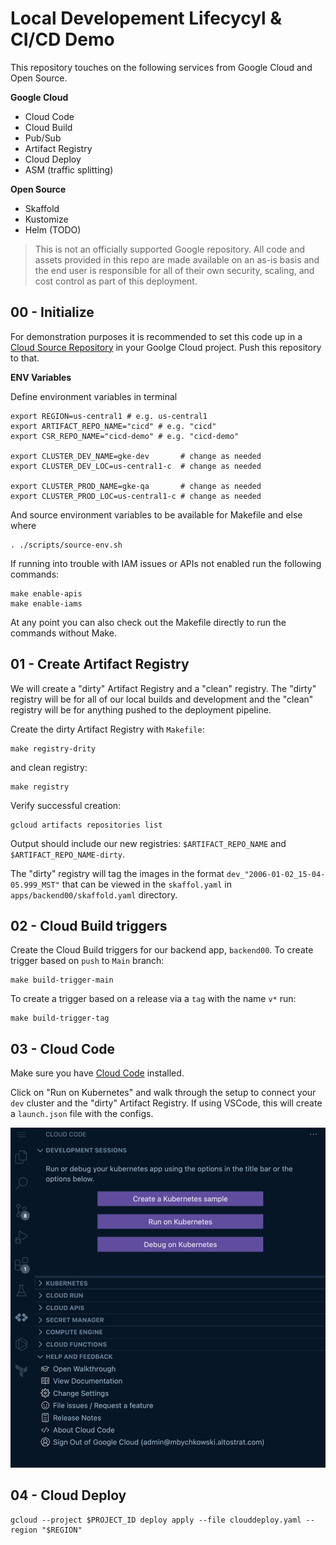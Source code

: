 # Local Developement Lifecycyl & CI/CD Demo

This repository touches on the following services from Google Cloud and Open
Source.

**Google Cloud**
- Cloud Code
- Cloud Build
- Pub/Sub
- Artifact Registry
- Cloud Deploy
- ASM (traffic splitting)

**Open Source**
- Skaffold
- Kustomize
- Helm (TODO)

>This is not an officially supported Google repository.  All code and assets
>provided in this repo are made available on an as-is basis and the end user is
>responsible for all of their own security, scaling, and cost control as part of
>this deployment.

## 00 - Initialize

For demonstration purposes it is recommended to set this code up in a
[Cloud Source Repository](https://source.cloud.google.com/) in your Goolge Cloud
project. Push this repository to that.

**ENV Variables**

Define environment variables in terminal

```
export REGION=us-central1 # e.g. us-central1
export ARTIFACT_REPO_NAME="cicd" # e.g. "cicd"
export CSR_REPO_NAME="cicd-demo" # e.g. "cicd-demo"

export CLUSTER_DEV_NAME=gke-dev       # change as needed
export CLUSTER_DEV_LOC=us-central1-c  # change as needed

export CLUSTER_PROD_NAME=gke-qa       # change as needed
export CLUSTER_PROD_LOC=us-central1-c # change as needed
```

And source environment variables to be available for Makefile and else where

```
. ./scripts/source-env.sh
```

If running into trouble with IAM issues or APIs not enabled run the following
commands:

```
make enable-apis
make enable-iams
```

At any point you can also check out the Makefile directly to run the commands
without Make.

## 01 - Create Artifact Registry

We will create a "dirty" Artifact Registry and a "clean" registry. The "dirty"
registry will be for all of our local builds and development and the "clean"
registry will be for anything pushed to the deployment pipeline.

Create the dirty Artifact Registry with `Makefile`:

```
make registry-drity
```

and clean registry:

```
make registry
```

Verify successful creation:

```
gcloud artifacts repositories list
```

Output should include our new registries: `$ARTIFACT_REPO_NAME` and
`$ARTIFACT_REPO_NAME-dirty`.

The "dirty" registry will tag the images in the format
`dev_"2006-01-02_15-04-05.999_MST"` that can be viewed in the `skaffol.yaml` in
`apps/backend00/skaffold.yaml` directory.

## 02 - Cloud Build triggers

Create the Cloud Build triggers for our backend app, `backend00`. To create
trigger based on `push` to `Main` branch:

```
make build-trigger-main
```

To create a trigger based on a release via a `tag` with the name `v*` run:

```
make build-trigger-tag
```

## 03 - Cloud Code

Make sure you have [Cloud Code](https://cloud.google.com/code/docs/vscode/install)
installed.

Click on "Run on Kubernetes" and walk through the setup to connect your `dev`
cluster and the "dirty" Artifact Registry. If using VSCode, this will create a
`launch.json` file with the configs.

![cloud code run on kubernetes](./docs/assets/cloud_code_start.png)

## 04 - Cloud Deploy

```
gcloud --project $PROJECT_ID deploy apply --file clouddeploy.yaml --region "$REGION"
```
